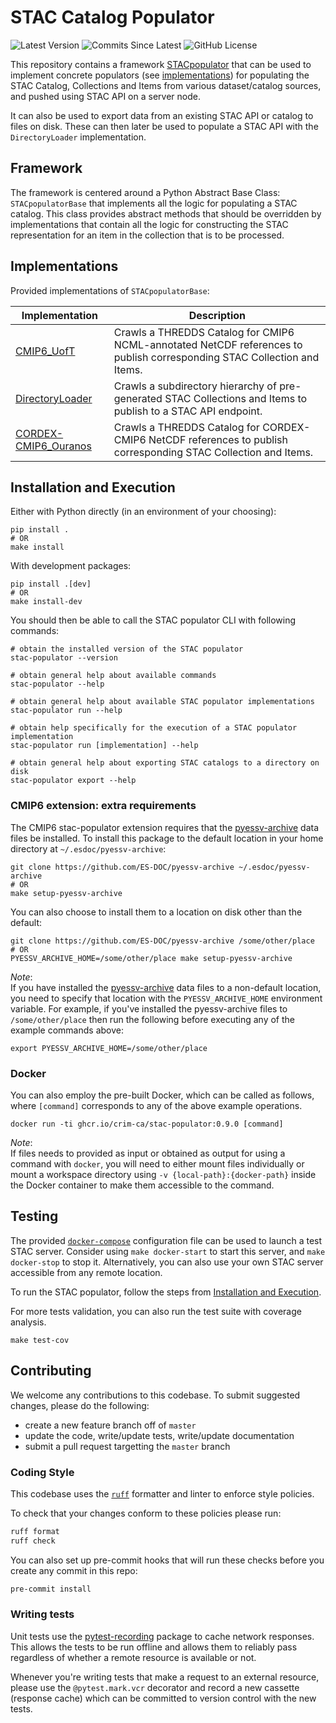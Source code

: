 # STAC Catalog Populator

![Latest Version](https://img.shields.io/badge/latest%20version-0.9.0-blue?logo=github)
![Commits Since Latest](https://img.shields.io/github/commits-since/crim-ca/stac-populator/0.9.0.svg?logo=github)
![GitHub License](https://img.shields.io/github/license/crim-ca/stac-populator)

This repository contains a framework [STACpopulator](STACpopulator)
that can be used to implement concrete populators (see [implementations](STACpopulator/implementations))
for populating the STAC Catalog, Collections and Items from various dataset/catalog sources, and pushed using
STAC API on a server node.

It can also be used to export data from an existing STAC API or catalog to files on disk. These can then later
be used to populate a STAC API with the `DirectoryLoader` implementation.

## Framework

The framework is centered around a Python Abstract Base Class: `STACpopulatorBase` that implements all the logic
for populating a STAC catalog. This class provides abstract methods that should be overridden by implementations that
contain all the logic for constructing the STAC representation for an item in the collection that is to be processed.

## Implementations

Provided implementations of `STACpopulatorBase`:

| Implementation                               | Description                                                                                                             |
|----------------------------------------------|-------------------------------------------------------------------------------------------------------------------------|
| [CMIP6_UofT][CMIP6_UofT]                     | Crawls a THREDDS Catalog for CMIP6 NCML-annotated NetCDF references to publish corresponding STAC Collection and Items. |
| [DirectoryLoader][DirLoader]                 | Crawls a subdirectory hierarchy of pre-generated STAC Collections and Items to publish to a STAC API endpoint.          |
| [CORDEX-CMIP6_Ouranos][CORDEX-CMIP6_Ouranos] | Crawls a THREDDS Catalog for CORDEX-CMIP6 NetCDF references to publish corresponding STAC Collection and Items. | 

[CMIP6_UofT]: STACpopulator/implementations/CMIP6_UofT/add_CMIP6.py
[DirLoader]: STACpopulator/implementations/DirectoryLoader/crawl_directory.py
[CORDEX-CMIP6_Ouranos]: STACpopulator/implementations/CORDEX-CMIP6_Ouranos/add_CORDEX-CMIP6.py

## Installation and Execution

Either with Python directly (in an environment of your choosing):

```shell
pip install .
# OR
make install
```

With development packages:

```shell
pip install .[dev]
# OR
make install-dev
```

You should then be able to call the STAC populator CLI with following commands:

```shell
# obtain the installed version of the STAC populator
stac-populator --version

# obtain general help about available commands
stac-populator --help

# obtain general help about available STAC populator implementations
stac-populator run --help

# obtain help specifically for the execution of a STAC populator implementation
stac-populator run [implementation] --help

# obtain general help about exporting STAC catalogs to a directory on disk
stac-populator export --help
```

### CMIP6 extension: extra requirements

The CMIP6 stac-populator extension requires that the [pyessv-archive](https://github.com/ES-DOC/pyessv-archive) data 
files be installed. To install this package to the default location in your home directory at `~/.esdoc/pyessv-archive`:

```shell
git clone https://github.com/ES-DOC/pyessv-archive ~/.esdoc/pyessv-archive
# OR
make setup-pyessv-archive
```

You can also choose to install them to a location on disk other than the default:

```shell
git clone https://github.com/ES-DOC/pyessv-archive /some/other/place
# OR
PYESSV_ARCHIVE_HOME=/some/other/place make setup-pyessv-archive
```

*Note*: <br>
If you have installed the [pyessv-archive](https://github.com/ES-DOC/pyessv-archive) data files to a non-default
location, you need to specify that location with the `PYESSV_ARCHIVE_HOME` environment variable. For example,
if you've installed the pyessv-archive files to `/some/other/place` then run the following before executing 
any of the example commands above:

```shell
export PYESSV_ARCHIVE_HOME=/some/other/place
```

### Docker

You can also employ the pre-built Docker, which can be called as follows,
where `[command]` corresponds to any of the above example operations.

```shell
docker run -ti ghcr.io/crim-ca/stac-populator:0.9.0 [command]
```

*Note*: <br>
If files needs to provided as input or obtained as output for using a command with `docker`, you will need to either
mount files individually or mount a workspace directory using `-v {local-path}:{docker-path}` inside the Docker
container to make them accessible to the command.

## Testing

The provided [`docker-compose`](docker/docker-compose.yml) configuration file can be used to launch a test STAC server.
Consider using `make docker-start` to start this server, and `make docker-stop` to stop it.
Alternatively, you can also use your own STAC server accessible from any remote location.

To run the STAC populator, follow the steps from [Installation and Execution](#installation-and-execution).

For more tests validation, you can also run the test suite with coverage analysis.

```shell
make test-cov
```

## Contributing

We welcome any contributions to this codebase. To submit suggested changes, please do the following:

- create a new feature branch off of `master`
- update the code, write/update tests, write/update documentation
- submit a pull request targetting the `master` branch

### Coding Style

This codebase uses the [`ruff`](https://docs.astral.sh/ruff/) formatter and linter to enforce style policies.

To check that your changes conform to these policies please run:

```sh
ruff format
ruff check
```

You can also set up pre-commit hooks that will run these checks before you create any commit in this repo:

```sh
pre-commit install
```

### Writing tests

Unit tests use the [pytest-recording](https://github.com/kiwicom/pytest-recording) package to cache 
network responses. This allows the tests to be run offline and allows them to reliably pass regardless of 
whether a remote resource is available or not.

Whenever you're writing tests that make a request to an external resource, please use the `@pytest.mark.vcr`
decorator and record a new cassette (response cache) which can be committed to version control with the new
tests.
